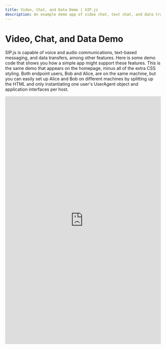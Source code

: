 ```yaml
---
title: Video, Chat, and Data Demo | SIP.js
description: An example demo app of video chat, text chat, and data transfer with WebRTC using SIP.js
---
```


# Video, Chat, and Data Demo

SIP.js is capable of voice and audio communications, text-based messaging,
and data transfers, among other features. Here is some demo code that shows you
how a simple app might support these features. This is the same demo that
appears on the homepage, minus all of the extra CSS styling. Both endpoint
users, Bob and Alice, are on the same machine, but you can easily set up Alice
and Bob on different machines by splitting up the HTML and only instantiating
one user's UserAgent object and application interfaces per host.

<iframe
    style="width: 100%; height: 800px;"
    src="http://jsfiddle.net/OnSIP/xv00uLur/104/embedded/js,html,css,result/"
    allowfullscreen="allowfullscreen" frameborder="0">
</iframe>
